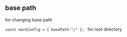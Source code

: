## base path
for changing base path

`const nextConfig = {
    basePath:"/"
};
` for root directory
